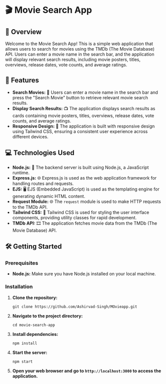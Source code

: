 # 🎬 Movie Search App

## 📝 Overview

Welcome to the Movie Search App! This is a simple web application that allows users to search for movies using the TMDb (The Movie Database) API. Users can enter a movie name in the search bar, and the application will display relevant search results, including movie posters, titles, overviews, release dates, vote counts, and average ratings.

## 🚀 Features

- **Search Movies:** 🎥 Users can enter a movie name in the search bar and press the "Search Movie" button to retrieve relevant movie search results.
- **Display Search Results:** 📺 The application displays search results as cards containing movie posters, titles, overviews, release dates, vote counts, and average ratings.
- **Responsive Design:** 📱 The application is built with responsive design using Tailwind CSS, ensuring a consistent user experience across different devices.

## 💻 Technologies Used

- **Node.js:** 🚀 The backend server is built using Node.js, a JavaScript runtime.
- **Express.js:** 🌐 Express.js is used as the web application framework for handling routes and requests.
- **EJS:** 🖥️ EJS (Embedded JavaScript) is used as the templating engine for generating dynamic HTML content.
- **Request Module:** 🌐 The `request` module is used to make HTTP requests to the TMDb API.
- **Tailwind CSS:** 🎨 Tailwind CSS is used for styling the user interface components, providing utility classes for rapid development.
- **TMDb API:** 🎞️ The application fetches movie data from the TMDb (The Movie Database) API.

## 🛠️ Getting Started

### Prerequisites

- **Node.js:** Make sure you have Node.js installed on your local machine.

### Installation

1. **Clone the repository:**

    ```
    git clone https://github.com/Ashirvad-Singh/MOvieapp.git
    ```

2. **Navigate to the project directory:**

    ```
    cd movie-search-app
    ```

3. **Install dependencies:**

    ```
    npm install
    ```

4. **Start the server:**

    ```
    npm start
    ```

5. **Open your web browser and go to `http://localhost:3000` to access the application.**


